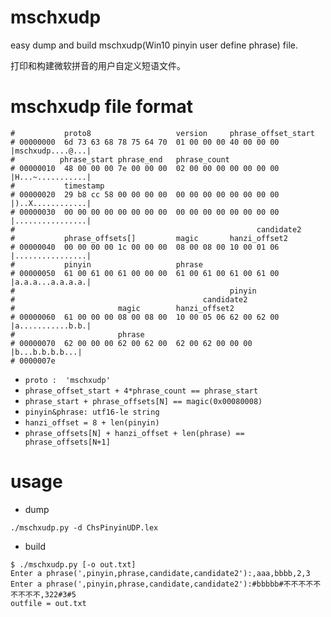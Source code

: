 # mschxudp
easy dump and build mschxudp(Win10 pinyin user define phrase) file.

打印和构建微软拼音的用户自定义短语文件。

# mschxudp file format
```
#           proto8                   version     phrase_offset_start
# 00000000  6d 73 63 68 78 75 64 70  01 00 00 00 40 00 00 00  |mschxudp....@...|
#          phrase_start phrase_end   phrase_count
# 00000010  48 00 00 00 7e 00 00 00  02 00 00 00 00 00 00 00  |H...~...........|
#           timestamp
# 00000020  29 b8 cc 58 00 00 00 00  00 00 00 00 00 00 00 00  |)..X............|
# 00000030  00 00 00 00 00 00 00 00  00 00 00 00 00 00 00 00  |................|
#                                                      candidate2
#           phrase_offsets[]         magic       hanzi_offset2
# 00000040  00 00 00 00 1c 00 00 00  08 00 08 00 10 00 01 06  |................|
#           pinyin                   phrase
# 00000050  61 00 61 00 61 00 00 00  61 00 61 00 61 00 61 00  |a.a.a...a.a.a.a.|
#                                                pinyin
#                                          candidate2
#                       magic        hanzi_offset2
# 00000060  61 00 00 00 08 00 08 00  10 00 05 06 62 00 62 00  |a...........b.b.|
#                       phrase
# 00000070  62 00 00 00 62 00 62 00  62 00 62 00 00 00        |b...b.b.b.b...|
# 0000007e
```
* `proto :  'mschxudp'`
* `phrase_offset_start + 4*phrase_count == phrase_start`
* `phrase_start + phrase_offsets[N] == magic(0x00080008)`
* `pinyin&phrase: utf16-le string`
* `hanzi_offset = 8 + len(pinyin)`
* `phrase_offsets[N] + hanzi_offset + len(phrase) == phrase_offsets[N+1]`

# usage
* dump
```
./mschxudp.py -d ChsPinyinUDP.lex
```
* build
```
$ ./mschxudp.py [-o out.txt]
Enter a phrase(',pinyin,phrase,candidate,candidate2'):,aaa,bbbb,2,3
Enter a phrase(',pinyin,phrase,candidate,candidate2'):#bbbbb#不不不不不不不不不,322#3#5   
outfile = out.txt
```


